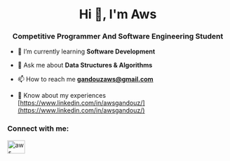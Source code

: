 <h1 align="center">Hi 👋, I'm Aws</h1>
<h3 align="center">Competitive Programmer And Software Engineering Student</h3>


- 🌱 I’m currently learning **Software Development**  

- 💬 Ask me about **Data Structures & Algorithms**

- 📫 How to reach me **gandouzaws@gmail.com**

- 📄 Know about my experiences [https://www.linkedin.com/in/awsgandouz/](https://www.linkedin.com/in/awsgandouz/)

<h3 align="left">Connect with me:</h3>
<p align="left">
<a href="https://linkedin.com/in/aws ben gandouz" target="blank"><img align="center" src="https://raw.githubusercontent.com/rahuldkjain/github-profile-readme-generator/master/src/images/icons/Social/linked-in-alt.svg" alt="aws ben gandouz" height="30" width="40" /></a>
</p>

